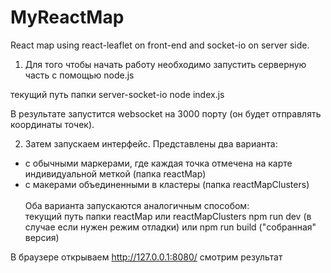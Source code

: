 # MyReactMap
React map using react-leaflet on front-end and socket-io on server side.

1) Для того чтобы начать работу необходимо запустить серверную часть c помощью node.js <br />

текущий путь папки server-socket-io node index.js<br />

В результате запустится websocket на 3000 порту (он будет отправлять координаты точек).<br />

2) Затем запускаем интерфейс. Представлены два варианта: 
  * с обычными маркерами, где каждая точка отмечена на карте индивидуальной меткой (папка reactMap)
  * с макерами объединенными в кластеры (папка reactMapClusters)<br />
<br />Оба варианта запускаются аналогичным способом:<br />
текущий путь папки reactMap или reactMapClusters npm run dev (в случае если нужен режим отладки) или npm run build ("собранная" версия)<br />

В браузере открываем http://127.0.0.1:8080/ смотрим результат
